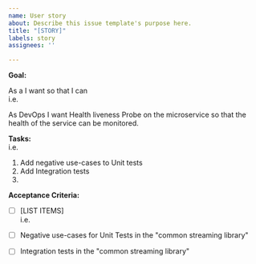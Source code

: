 ```yaml
---
name: User story
about: Describe this issue template's purpose here.
title: "[STORY]"
labels: story
assignees: ''

---
```


**Goal:**

As a <USER PERSONA> I want <FEATURE> so that I can <PURPOSE of FEATURE>  
i.e. 

As DevOps I want Health liveness Probe on the microservice so that the health of the service can be monitored.


**Tasks:**    
  i.e.
  1.  Add negative use-cases to Unit tests
  2.  Add Integration tests
  3.  

 
**Acceptance Criteria:**

  - [ ] [LIST ITEMS]  
  i.e.

  - [ ] Negative use-cases for Unit Tests in the "common streaming library"
  - [ ] Integration tests in the "common streaming library"
